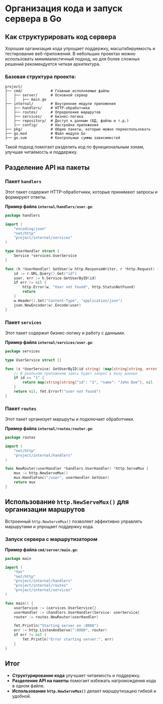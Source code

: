 # Организация кода и запуск сервера в Go

## Как структурировать код сервера

Хорошая организация кода упрощает поддержку, масштабируемость и тестирование веб-приложений. В небольших проектах можно использовать минималистичный подход, но для более сложных решений рекомендуется четкая архитектура.

### Базовая структура проекта:
```
project/
├── cmd/             # Главные исполняемые файлы
│   ├── server/      # Основной сервер
│   │   ├── main.go
├── internal/        # Внутренние модули приложения
│   ├── handlers/    # HTTP-обработчики
│   ├── routes/      # Определение маршрутов
│   ├── services/    # Бизнес-логика
│   ├── repository/  # Доступ к данным (БД, файлы и т.д.)
│   ├── config/      # Настройки приложения
├── pkg/             # Общие пакеты, которые можно переиспользовать
├── go.mod           # Файл модуля Go
├── go.sum           # Контрольные суммы зависимостей
```

Такой подход помогает разделить код по функциональным зонам, улучшая читаемость и поддержку.

## Разделение API на пакеты

### Пакет `handlers`
Этот пакет содержит HTTP-обработчики, которые принимают запросы и формируют ответы.

**Пример файла `internal/handlers/user.go`**:
```go
package handlers

import (
    "encoding/json"
    "net/http"
    "project/internal/services"
)

type UserHandler struct {
    Service *services.UserService
}

func (h *UserHandler) GetUser(w http.ResponseWriter, r *http.Request) {
    id := r.URL.Query().Get("id")
    user, err := h.Service.GetUserByID(id)
    if err != nil {
        http.Error(w, "User not found", http.StatusNotFound)
        return
    }
    w.Header().Set("Content-Type", "application/json")
    json.NewEncoder(w).Encode(user)
}
```

### Пакет `services`
Этот пакет содержит бизнес-логику и работу с данными.

**Пример файла `internal/services/user.go`**:
```go
package services

type UserService struct {}

func (s *UserService) GetUserByID(id string) (map[string]string, error) {
    // В реальном приложении здесь будет запрос в базу данных
    if id == "1" {
        return map[string]string{"id": "1", "name": "John Doe"}, nil
    }
    return nil, fmt.Errorf("user not found")
}
```

### Пакет `routes`
Этот пакет организует маршруты и подключает обработчики.

**Пример файла `internal/routes/router.go`**:
```go
package routes

import (
    "net/http"
    "project/internal/handlers"
)

func NewRouter(userHandler *handlers.UserHandler) *http.ServeMux {
    mux := http.NewServeMux()
    mux.HandleFunc("/user", userHandler.GetUser)
    return mux
}
```

## Использование `http.NewServeMux()` для организации маршрутов
Встроенный `http.NewServeMux()` позволяет эффективно управлять маршрутами и упрощает поддержку кода.

### Запуск сервера с маршрутизатором
**Пример файла `cmd/server/main.go`**:
```go
package main

import (
    "fmt"
    "net/http"
    "project/internal/handlers"
    "project/internal/routes"
    "project/internal/services"
)

func main() {
    userService := &services.UserService{}
    userHandler := &handlers.UserHandler{Service: userService}
    router := routes.NewRouter(userHandler)

    fmt.Println("Starting server on :8080")
    err := http.ListenAndServe(":8080", router)
    if err != nil {
        fmt.Println("Error starting server:", err)
    }
}
```

## Итог
- **Структурирование кода** улучшает читаемость и поддержку.
- **Разделение API на пакеты** помогает избежать нагромождения кода в одном файле.
- **Использование `http.NewServeMux()`** делает маршрутизацию гибкой и удобной.